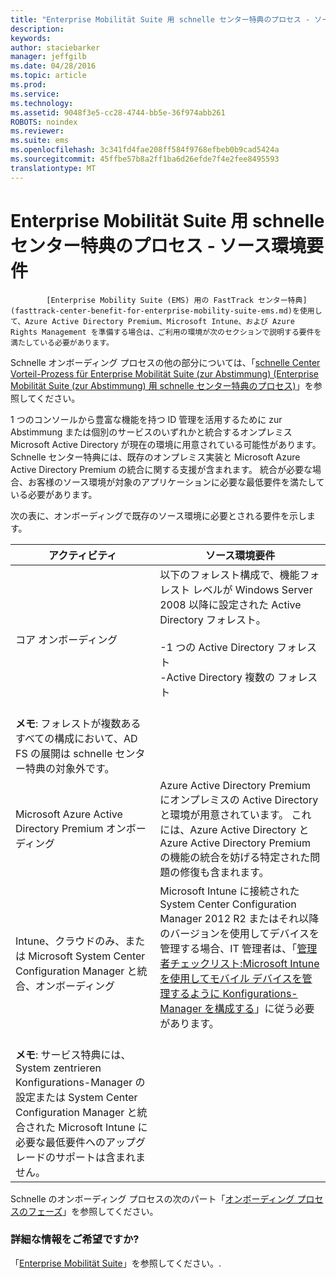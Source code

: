 ```yaml
---
title: "Enterprise Mobilität Suite 用 schnelle センター特典のプロセス - ソース環境要件"
description: 
keywords: 
author: staciebarker
manager: jeffgilb
ms.date: 04/28/2016
ms.topic: article
ms.prod: 
ms.service: 
ms.technology: 
ms.assetid: 9048f3e5-cc28-4744-bb5e-36f974abb261
ROBOTS: noindex
ms.reviewer: 
ms.suite: ems
ms.openlocfilehash: 3c341fd4fae208ff584f9768efbeb0b9cad5424a
ms.sourcegitcommit: 45ffbe57b8a2ff1ba6d26efde7f4e2fee8495593
translationtype: MT
---
```

# <a name="enterprise-mobility-suite-fasttrack---"></a>Enterprise Mobilität Suite 用 schnelle センター特典のプロセス - ソース環境要件

            [Enterprise Mobility Suite (EMS) 用の FastTrack センター特典](fasttrack-center-benefit-for-enterprise-mobility-suite-ems.md)を使用して、Azure Active Directory Premium、Microsoft Intune、および Azure Rights Management を準備する場合は、ご利用の環境が次のセクションで説明する要件を満たしている必要があります。

Schnelle オンボーディング プロセスの他の部分については、「[schnelle Center Vorteil-Prozess für Enterprise Mobilität Suite (zur Abstimmung) (Enterprise Mobilität Suite (zur Abstimmung) 用 schnelle センター特典のプロセス)](fasttrack-center-benefit-process-for-enterprise-mobility-suite-ems.md)」を参照してください。

1 つのコンソールから豊富な機能を持つ ID 管理を活用するために zur Abstimmung または個別のサービスのいずれかと統合するオンプレミス Microsoft Active Directory が現在の環境に用意されている可能性があります。 Schnelle センター特典には、既存のオンプレミス実装と Microsoft Azure Active Directory Premium の統合に関する支援が含まれます。 統合が必要な場合、お客様のソース環境が対象のアプリケーションに必要な最低要件を満たしている必要があります。

次の表に、オンボーディングで既存のソース環境に必要とされる要件を示します。

|アクティビティ|ソース環境要件|
|------------|----------------------------------|
|コア オンボーディング|以下のフォレスト構成で、機能フォレスト レベルが Windows Server 2008 以降に設定された Active Directory フォレスト。<br /><br />-1 つの Active Directory フォレスト<br />-Active Directory 複数の フォレスト </br></br>
            **メモ**: フォレストが複数あるすべての構成において、AD FS の展開は schnelle センター特典の対象外です。|
|Microsoft Azure Active Directory Premium オンボーディング|Azure Active Directory Premium にオンプレミスの Active Directory と環境が用意されています。 これには、Azure Active Directory と Azure Active Directory Premium の機能の統合を妨げる特定された問題の修復も含まれます。|
|Intune、クラウドのみ、または Microsoft System Center Configuration Manager と統合、オンボーディング|Microsoft Intune に接続された System Center Configuration Manager 2012 R2 またはそれ以降のバージョンを使用してデバイスを管理する場合、IT 管理者は、「[管理者チェックリスト:Microsoft Intune を使用してモバイル デバイスを管理するように Konfigurations-Manager を構成する](https://technet.microsoft.com/library/jj943763.aspx)」に従う必要があります。</br></br> 
            **メモ**: サービス特典には、System zentrieren Konfigurations-Manager の設定または System Center Configuration Manager と統合された Microsoft Intune に必要な最低要件へのアップグレードのサポートは含まれません。|

Schnelle のオンボーディング プロセスの次のパート「[オンボーディング プロセスのフェーズ](fasttrack-center-benefit-process-for-ems-phases.md)」を参照してください。

### <a name=""></a>詳細な情報をご希望ですか?
「[Enterprise Mobilität Suite](https://www.microsoft.com/en-us/server-cloud/enterprise-mobility/overview.aspx)」を参照してください。.

